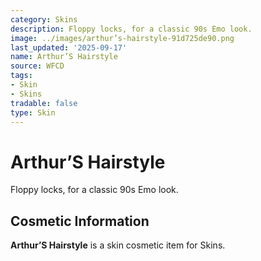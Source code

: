 ```yaml
---
category: Skins
description: Floppy locks, for a classic 90s Emo look.
image: ../images/arthur’s-hairstyle-91d725de90.png
last_updated: '2025-09-17'
name: Arthur’S Hairstyle
source: WFCD
tags:
- Skin
- Skins
tradable: false
type: Skin
---
```


# Arthur’S Hairstyle

Floppy locks, for a classic 90s Emo look.

## Cosmetic Information

**Arthur’S Hairstyle** is a skin cosmetic item for Skins.

